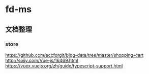 # fd-ms



## 文档整理

### store

https://github.com/accforgit/blog-data/tree/master/shopping-cart
http://soiiy.com/Vue-js/16469.html
https://vuex.vuejs.org/zh/guide/typescript-support.html
